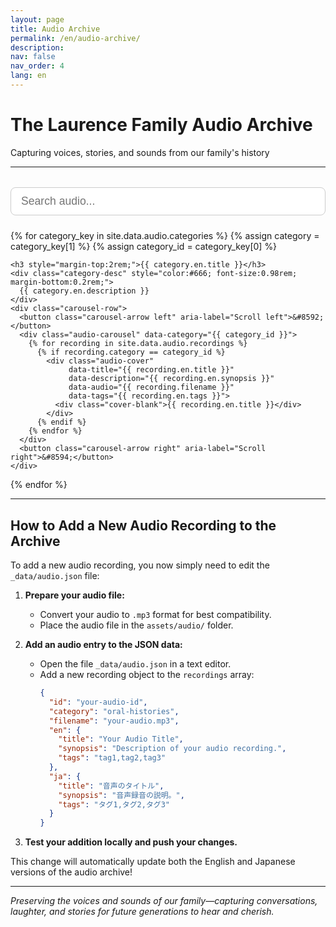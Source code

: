 ```yaml
---
layout: page
title: Audio Archive
permalink: /en/audio-archive/
description: 
nav: false
nav_order: 4
lang: en
---
```


# The Laurence Family Audio Archive
Capturing voices, stories, and sounds from our family's history

---

<!-- Search Bar -->
<div style="width: 100%; margin: 2rem 0 1.5rem 0; text-align: center;">
  <input id="audioSearchInput" type="text" placeholder="Search audio..." style="width: 100%; padding: 0.7rem 1rem; font-size: 1.1rem; border-radius: 8px; border: 1px solid #ccc;">
</div>

<!-- Netflix-style Audio Gallery by Category with Carousel -->
<div class="audio-gallery-section">
  {% for category_key in site.data.audio.categories %}
    {% assign category = category_key[1] %}
    {% assign category_id = category_key[0] %}
    
    <h3 style="margin-top:2rem;">{{ category.en.title }}</h3>
    <div class="category-desc" style="color:#666; font-size:0.98rem; margin-bottom:0.2rem;">
      {{ category.en.description }}
    </div>
    <div class="carousel-row">
      <button class="carousel-arrow left" aria-label="Scroll left">&#8592;</button>
      <div class="audio-carousel" data-category="{{ category_id }}">
        {% for recording in site.data.audio.recordings %}
          {% if recording.category == category_id %}
            <div class="audio-cover" 
                 data-title="{{ recording.en.title }}" 
                 data-description="{{ recording.en.synopsis }}" 
                 data-audio="{{ recording.filename }}" 
                 data-tags="{{ recording.en.tags }}">
              <div class="cover-blank">{{ recording.en.title }}</div>
            </div>
          {% endif %}
        {% endfor %}
      </div>
      <button class="carousel-arrow right" aria-label="Scroll right">&#8594;</button>
    </div>
  {% endfor %}
</div>

<!-- Modal for audio details -->
<div id="audioModal" class="audio-modal" style="display:none;">
  <div class="audio-modal-content">
    <span class="audio-modal-close">&times;</span>
    <h3 id="modalTitle">Audio Title</h3>
    <p id="modalDescription">Audio description goes here.</p>
    <button id="modalPlayBtn" style="margin-top:1rem; padding:0.5rem 1.5rem; font-size:1rem;">▶ Play</button>
  </div>
</div>

<style>
.carousel-row {
  display: flex;
  align-items: center;
  margin: 1.5rem 0 2.5rem 0;
  width: 100%;
  max-width: 100%;
  box-sizing: border-box;
}
.audio-carousel {
  display: flex;
  overflow-x: auto;
  scroll-behavior: smooth;
  gap: 1.5rem;
  padding: 1rem 0;
  flex: 1 1 auto;
  width: 100%;
  max-width: 100%;
  box-sizing: border-box;
}
.audio-cover {
  flex: 0 0 160px;
  width: 160px;
  height: 160px;
  cursor: pointer;
  transition: transform 0.2s;
  display: flex;
  align-items: flex-end;
}
.audio-cover:hover {
  transform: scale(1.05);
}
.cover-blank {
  background: linear-gradient(135deg, #e0e0e0 60%, #bdbdbd 100%);
  border-radius: 12px;
  width: 100%;
  height: 100%;
  display: flex;
  align-items: flex-end;
  justify-content: center;
  font-size: 1.05rem;
  font-weight: 600;
  color: #555;
  padding: 1rem;
  box-shadow: 0 2px 8px rgba(0,0,0,0.07);
  text-align: center;
}
.carousel-arrow {
  background: #fff;
  border: 1px solid #ccc;
  border-radius: 50%;
  width: 38px;
  height: 38px;
  font-size: 1.5rem;
  color: #888;
  cursor: pointer;
  margin: 0 0.5rem;
  display: flex;
  align-items: center;
  justify-content: center;
  box-shadow: 0 2px 8px rgba(0,0,0,0.07);
  transition: background 0.2s, color 0.2s;
  z-index: 2;
}
.carousel-arrow:hover {
  background: #e50914;
  color: #fff;
}
.carousel-arrow[disabled] {
  opacity: 0.3;
  pointer-events: none;
}
.audio-modal {
  position: fixed;
  z-index: 1000;
  left: 0; top: 0; width: 100vw; height: 100vh;
  background: rgba(0,0,0,0.5);
  display: flex;
  align-items: center;
  justify-content: center;
}
.audio-modal-content {
  background: #fff;
  border-radius: 10px;
  padding: 2rem 2.5rem;
  max-width: 400px;
  width: 90vw;
  box-shadow: 0 4px 24px rgba(0,0,0,0.15);
  position: relative;
  text-align: center;
}
.audio-modal-close {
  position: absolute;
  top: 1rem; right: 1.2rem;
  font-size: 2rem;
  color: #888;
  cursor: pointer;
}
#audioModal #modalPlayBtn {
  background: #e50914;
  color: #fff;
  border: none;
  border-radius: 5px;
  cursor: pointer;
}
@media (max-width: 600px) {
  .audio-cover {
    flex: 0 0 100px;
    width: 100px;
    height: 100px;
  }
  .cover-blank {
    font-size: 0.85rem;
    padding: 0.5rem;
  }
}
.category-desc {
  width: 100%;
  max-width: 100%;
  box-sizing: border-box;
}
</style>

<script>
document.addEventListener('DOMContentLoaded', function() {
  // Audio modal logic
  const audioCovers = document.querySelectorAll('.audio-cover');
  const audioModal = document.getElementById('audioModal');
  const modalTitle = document.getElementById('modalTitle');
  const modalDescription = document.getElementById('modalDescription');
  const modalPlayBtn = document.getElementById('modalPlayBtn');
  const audioClose = document.querySelector('.audio-modal-close');

  audioCovers.forEach(cover => {
    cover.addEventListener('click', function() {
      modalTitle.textContent = cover.getAttribute('data-title');
      modalDescription.textContent = cover.getAttribute('data-description');
      const audioFile = cover.getAttribute('data-audio');
      
      modalPlayBtn.onclick = function() {
        // For now, just show an alert. In the future, you could implement actual audio playback
        alert('Audio playback would open here: ' + audioFile);
        // Example of what you could do:
        // window.open('{{ "/assets/audio/" | relative_url }}' + audioFile, '_blank');
      };
      
      audioModal.style.display = 'flex';
    });
  });

  audioClose.addEventListener('click', function() {
    audioModal.style.display = 'none';
  });

  window.addEventListener('click', function(event) {
    if (event.target === audioModal) {
      audioModal.style.display = 'none';
    }
  });

  // Carousel arrow logic
  const leftArrows = document.querySelectorAll('.carousel-arrow.left');
  const rightArrows = document.querySelectorAll('.carousel-arrow.right');

  leftArrows.forEach(arrow => {
    arrow.addEventListener('click', function() {
      const carousel = arrow.parentNode.querySelector('.audio-carousel');
      const cover = carousel.querySelector('.audio-cover');
      let scrollAmount = cover ? cover.offsetWidth + 24 : 180;
      carousel.scrollBy({ left: -scrollAmount, behavior: 'smooth' });
    });
  });

  rightArrows.forEach(arrow => {
    arrow.addEventListener('click', function() {
      const carousel = arrow.parentNode.querySelector('.audio-carousel');
      const cover = carousel.querySelector('.audio-cover');
      let scrollAmount = cover ? cover.offsetWidth + 24 : 180;
      carousel.scrollBy({ left: scrollAmount, behavior: 'smooth' });
    });
  });

  // Audio search filter
  const searchInput = document.getElementById('audioSearchInput');
  searchInput.addEventListener('input', function() {
    const query = searchInput.value.trim().toLowerCase();
    let anyVisible = false;
    document.querySelectorAll('.carousel-row').forEach(function(row) {
      const carousel = row.querySelector('.audio-carousel');
      let covers = carousel ? carousel.querySelectorAll('.audio-cover') : [];
      let visibleCount = 0;
      covers.forEach(function(cover) {
        const title = cover.getAttribute('data-title') || '';
        const description = cover.getAttribute('data-description') || '';
        const tags = cover.getAttribute('data-tags') || '';
        const match = title.toLowerCase().includes(query) || description.toLowerCase().includes(query) || tags.toLowerCase().includes(query);
        cover.style.display = match ? '' : 'none';
        if (match) visibleCount++;
      });
      row.style.display = (visibleCount > 0) ? '' : 'none';
      if (visibleCount > 0) anyVisible = true;
    });
  });
});
</script>

---

## How to Add a New Audio Recording to the Archive

To add a new audio recording, you now simply need to edit the `_data/audio.json` file:

1. **Prepare your audio file:**
   - Convert your audio to `.mp3` format for best compatibility.
   - Place the audio file in the `assets/audio/` folder.

2. **Add an audio entry to the JSON data:**
   - Open the file `_data/audio.json` in a text editor.
   - Add a new recording object to the `recordings` array:
     ```json
     {
       "id": "your-audio-id",
       "category": "oral-histories",
       "filename": "your-audio.mp3",
       "en": {
         "title": "Your Audio Title",
         "synopsis": "Description of your audio recording.",
         "tags": "tag1,tag2,tag3"
       },
       "ja": {
         "title": "音声のタイトル",
         "synopsis": "音声録音の説明。",
         "tags": "タグ1,タグ2,タグ3"
       }
     }
     ```

3. **Test your addition locally and push your changes.**

This change will automatically update both the English and Japanese versions of the audio archive!

---

*Preserving the voices and sounds of our family—capturing conversations, laughter, and stories for future generations to hear and cherish.* 